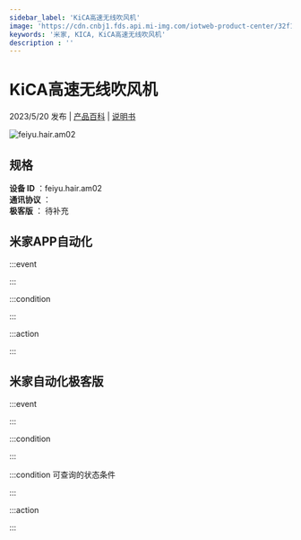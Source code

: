 ```yaml
---
sidebar_label: 'KiCA高速无线吹风机'
image: 'https://cdn.cnbj1.fds.api.mi-img.com/iotweb-product-center/32f1d61df123b610f4916000d9f4911a_1678956548335.png?GalaxyAccessKeyId=AKVGLQWBOVIRQ3XLEW&Expires=9223372036854775807&Signature=yNEus1aXKgrqCErEJrYrsPGDeno='
keywords: '米家, KICA, KiCA高速无线吹风机'
description : ''
---
```

# KiCA高速无线吹风机

2023/5/20 发布 | [产品百科](https://home.mi.com/webapp/content/baike/product/index.html?model=feiyu.hair.am02/) | [说明书](https://home.mi.com/views/introduction.html?model=feiyu.hair.am02&region=cn)

![feiyu.hair.am02](https://cdn.cnbj1.fds.api.mi-img.com/iotweb-product-center/32f1d61df123b610f4916000d9f4911a_1678956548335.png?GalaxyAccessKeyId=AKVGLQWBOVIRQ3XLEW&Expires=9223372036854775807&Signature=yNEus1aXKgrqCErEJrYrsPGDeno=)

## 规格  
> 
**设备 ID** ：feiyu.hair.am02  
**通讯协议** ：  
**极客版**  ： 待补充 


## 米家APP自动化  

:::event  

:::

:::condition  

:::

:::action   

:::

## 米家自动化极客版  

:::event  

:::

:::condition  

:::

:::condition 可查询的状态条件  

:::

:::action  

:::

        
